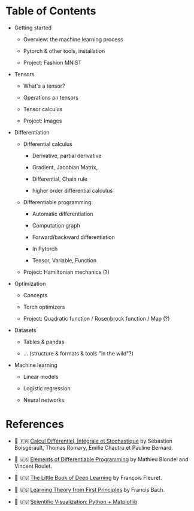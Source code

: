 
Table of Contents
================================================================================

  - Getting started 

    - Overview: the machine learning process

    - Pytorch & other tools, installation

    - Project: Fashion MNIST

  - Tensors

    - What's a tensor?

    - Operations on tensors

    - Tensor calculus

    - Project: Images

  - Differentiation
    
    - Differential calculus 

      - Derivative, partial derivative 
    
      - Gradient, Jacobian Matrix,
    
      - Differential, Chain rule

      - higher order differential calculus

    - Differentiable programming:

      - Automatic differentiation

      - Computation graph

      - Forward/backward differentiation

      - In Pytorch

      - Tensor, Variable, Function

    - Project: Hamiltonian mechanics (?)

  - Optimization

    - Concepts

    - Torch optimizers

    - Project: Quadratic function / Rosenbrock function / Map (?)

  - Datasets

    - Tables & pandas

    - ... (structure & formats & tools "in the wild"?)

  - Machine learning


    - Linear models

    - Logistic regression

    - Neural networks




References
================================================================================

  - 📖 🇫🇷 [Calcul Différentiel, Intégrale et Stochastique](https://github.com/boisgera/CDIS?tab=readme-ov-file#books-documents) by Sébastien Boisgérault, Thomas Romary, Emilie Chautru et Pauline Bernard.

  - 📖 🇺🇸 [Elements of Differentiable Programming](https://arxiv.org/pdf/2403.14606)
    by Mathieu Blondel and Vincent Roulet.

  - 📖 🇺🇸 [The Little Book of Deep Learning](https://fleuret.org/public/lbdl.pdf) by François Fleuret.

  - 📖 🇺🇸 [Learning Theory from First Principles](https://www.di.ens.fr/~fbach/learning_theory_class/) by Francis Bach.

  - 📖 🇺🇸 [Scientific Visualization: Python + Matplotlib](https://www.labri.fr/perso/nrougier/scientific-visualization.html)